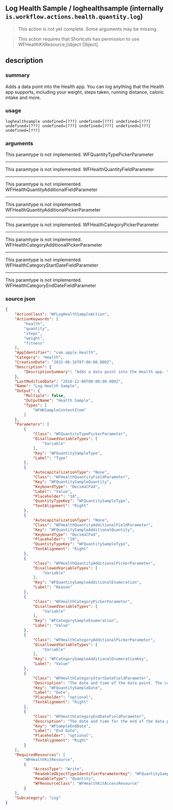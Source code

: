
## Log Health Sample / loghealthsample (internally `is.workflow.actions.health.quantity.log`)

> This action is not yet complete. Some arguments may be missing.


> This action requires that Shortcuts has permission to use WFHealthKitResource,[object Object].


## description
### summary
Adds a data point into the Health app. You can log anything that the Health app supports, including your weight, steps taken, running distance, caloric intake and more.


### usage
`loghealthsample undefined=[???] undefined=[???] undefined=[???] undefined=[???] undefined=[???] undefined=[???] undefined=[???] undefined=[???]`

### arguments
This paramtype is not implemented. WFQuantityTypePickerParameter

---

This paramtype is not implemented. WFHealthQuantityFieldParameter

---

This paramtype is not implemented. WFHealthQuantityAdditionalFieldParameter

---

This paramtype is not implemented. WFHealthQuantityAdditionalPickerParameter

---

This paramtype is not implemented. WFHealthCategoryPickerParameter

---

This paramtype is not implemented. WFHealthCategoryAdditionalPickerParameter

---

This paramtype is not implemented. WFHealthCategoryStartDateFieldParameter

---

This paramtype is not implemented. WFHealthCategoryEndDateFieldParameter

### source json

```json
{
	"ActionClass": "WFLogHealthSampleAction",
	"ActionKeywords": [
		"health",
		"quantity",
		"steps",
		"weight",
		"fitness"
	],
	"AppIdentifier": "com.apple.Health",
	"Category": "Health",
	"CreationDate": "2015-06-16T07:00:00.000Z",
	"Description": {
		"DescriptionSummary": "Adds a data point into the Health app. You can log anything that the Health app supports, including your weight, steps taken, running distance, caloric intake and more."
	},
	"LastModifiedDate": "2016-12-06T08:00:00.000Z",
	"Name": "Log Health Sample",
	"Output": {
		"Multiple": false,
		"OutputName": "Health Sample",
		"Types": [
			"WFHKSampleContentItem"
		]
	},
	"Parameters": [
		{
			"Class": "WFQuantityTypePickerParameter",
			"DisallowedVariableTypes": [
				"Variable"
			],
			"Key": "WFQuantitySampleType",
			"Label": "Type"
		},
		{
			"AutocapitalizationType": "None",
			"Class": "WFHealthQuantityFieldParameter",
			"Key": "WFQuantitySampleQuantity",
			"KeyboardType": "DecimalPad",
			"Label": "Value",
			"Placeholder": "10",
			"QuantityTypeKey": "WFQuantitySampleType",
			"TextAlignment": "Right"
		},
		{
			"AutocapitalizationType": "None",
			"Class": "WFHealthQuantityAdditionalFieldParameter",
			"Key": "WFQuantitySampleAdditionalQuantity",
			"KeyboardType": "DecimalPad",
			"Placeholder": "10",
			"QuantityTypeKey": "WFQuantitySampleType",
			"TextAlignment": "Right"
		},
		{
			"Class": "WFHealthQuantityAdditionalPickerParameter",
			"DisallowedVariableTypes": [
				"Variable"
			],
			"Key": "WFQuantitySampleAdditionalEnumeration",
			"Label": "Reason"
		},
		{
			"Class": "WFHealthCategoryPickerParameter",
			"DisallowedVariableTypes": [
				"Variable"
			],
			"Key": "WFCategorySampleEnumeration",
			"Label": "Value"
		},
		{
			"Class": "WFHealthCategoryAdditionalPickerParameter",
			"DisallowedVariableTypes": [
				"Variable"
			],
			"Key": "WFCategorySampleAdditionalEnumerationKey",
			"Label": "Value"
		},
		{
			"Class": "WFHealthCategoryStartDateFieldParameter",
			"Description": "The date and time of the data point. The current date will be used if you don't provide a date.",
			"Key": "WFQuantitySampleDate",
			"Label": "Date",
			"Placeholder": "optional",
			"TextAlignment": "Right"
		},
		{
			"Class": "WFHealthCategoryEndDateFieldParameter",
			"Description": "The date and time for the end of the data point. The current date will be used if you don't provide a date.",
			"Key": "WFSampleEndDate",
			"Label": "End Date",
			"Placeholder": "optional",
			"TextAlignment": "Right"
		}
	],
	"RequiredResources": [
		"WFHealthKitResource",
		{
			"AccessType": "Write",
			"ReadableObjectTypeIdentifierParameterKey": "WFQuantitySampleType",
			"ReadableType": "Quantity",
			"WFResourceClass": "WFHealthKitAccessResource"
		}
	],
	"Subcategory": "Log"
}
```
